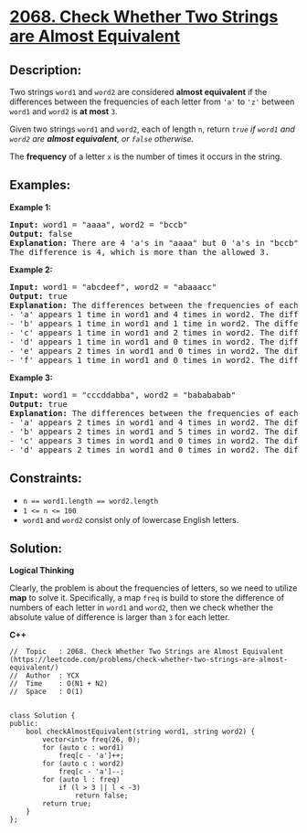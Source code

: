 # [2068. Check Whether Two Strings are Almost Equivalent](https://leetcode.com/problems/check-whether-two-strings-are-almost-equivalent/)


## Description:

<p>Two strings <code>word1</code> and <code>word2</code> are considered <strong>almost equivalent</strong> if the differences between the frequencies of each letter from <code>'a'</code> to <code>'z'</code> between <code>word1</code> and <code>word2</code> is <strong>at most</strong> <code>3</code>.</p>

<p>Given two strings <code>word1</code> and <code>word2</code>, each of length <code>n</code>, return <em><code>true</code> if <code>word1</code> and <code>word2</code> are <strong>almost equivalent</strong>, or <code>false</code> otherwise.</em></p>

<p>The <strong>frequency</strong> of a letter <code>x</code> is the number of times it occurs in the string.</p>


## Examples:

<strong>Example 1:</strong>
<pre>
<strong>Input:</strong> word1 = "aaaa", word2 = "bccb"
<strong>Output:</strong> false
<strong>Explanation:</strong> There are 4 'a's in "aaaa" but 0 'a's in "bccb".
The difference is 4, which is more than the allowed 3.
</pre>

<strong>Example 2:</strong>
<pre>
<strong>Input:</strong> word1 = "abcdeef", word2 = "abaaacc"
<strong>Output:</strong> true
<strong>Explanation:</strong> The differences between the frequencies of each letter in word1 and word2 are at most 3:
- 'a' appears 1 time in word1 and 4 times in word2. The difference is 3.
- 'b' appears 1 time in word1 and 1 time in word2. The difference is 0.
- 'c' appears 1 time in word1 and 2 times in word2. The difference is 1.
- 'd' appears 1 time in word1 and 0 times in word2. The difference is 1.
- 'e' appears 2 times in word1 and 0 times in word2. The difference is 2.
- 'f' appears 1 time in word1 and 0 times in word2. The difference is 1.
</pre>

<strong>Example 3:</strong>
<pre>
<strong>Input:</strong> word1 = "cccddabba", word2 = "babababab"
<strong>Output:</strong> true
<strong>Explanation:</strong> The differences between the frequencies of each letter in word1 and word2 are at most 3:
- 'a' appears 2 times in word1 and 4 times in word2. The difference is 2.
- 'b' appears 2 times in word1 and 5 times in word2. The difference is 3.
- 'c' appears 3 times in word1 and 0 times in word2. The difference is 3.
- 'd' appears 2 times in word1 and 0 times in word2. The difference is 2.
</pre>


## Constraints:

<ul>
  <li><code>n == word1.length == word2.length</code></li>
  <li><code>1 &lt;= n &lt;= 100</code></li>
  <li><code>word1</code> and <code>word2</code> consist only of lowercase English letters.</li>
</ul>


## Solution:

<strong>Logical Thinking</strong>
<p>Clearly, the problem is about the frequencies of letters, so we need to utilize <strong>map</strong> to solve it. Specifically, a map <code>freq</code> is build to store the difference of numbers of each letter in <code>word1</code> and <code>word2</code>, then we check whether the absolute value of difference is larger than <code>3</code> for each letter.</p>


<strong>C++</strong>

```
//  Topic   : 2068. Check Whether Two Strings are Almost Equivalent (https://leetcode.com/problems/check-whether-two-strings-are-almost-equivalent/)
//  Author  : YCX
//  Time    : O(N1 + N2)
//  Space   : O(1)


class Solution {
public:
    bool checkAlmostEquivalent(string word1, string word2) {
        vector<int> freq(26, 0);
        for (auto c : word1)
            freq[c - 'a']++;
        for (auto c : word2)
            freq[c - 'a']--;
        for (auto l : freq)
            if (l > 3 || l < -3)
                return false;
        return true;
    }
};
```